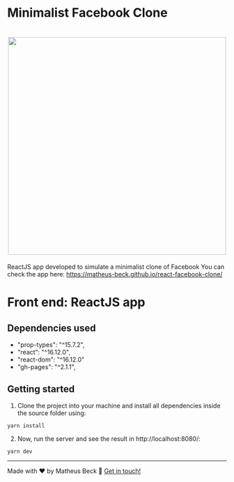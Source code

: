 # Minimalist Facebook Clone

<h1 align="center">
  <img src="https://i.imgur.com/t0X5M3S.png" width="500">
</h1>

ReactJS app developed to simulate a minimalist clone of Facebook
You can check the app here: https://matheus-beck.github.io/react-facebook-clone/

# Front end: ReactJS app

## Dependencies used

- "prop-types": "^15.7.2",
- "react": "^16.12.0",
- "react-dom": "^16.12.0"
- "gh-pages": "^2.1.1",

## Getting started

1. Clone the project into your machine and install all dependencies inside the source folder using:

```console
yarn install
```

2. Now, run the server and see the result in http://localhost:8080/:

```console
yarn dev
```

---

Made with ❤️ by Matheus Beck :wave: [Get in touch!](https://www.linkedin.com/in/matheus-beck/)
